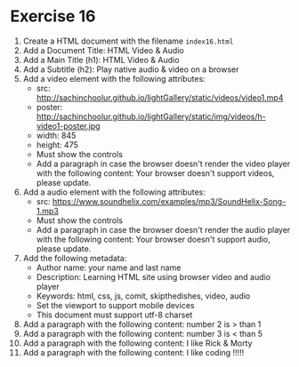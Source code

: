 # Exercise 16

1. Create a HTML document with the filename `index16.html`
1. Add a Document Title: HTML Video & Audio
1. Add a Main Title (h1): HTML Video & Audio
1. Add a Subtitle (h2): Play native audio & video on a browser
1. Add a video element with the following attributes:
    * src: http://sachinchoolur.github.io/lightGallery/static/videos/video1.mp4
    * poster: http://sachinchoolur.github.io/lightGallery/static/img/videos/h-video1-poster.jpg
    * width: 845
    * height: 475
    * Must show the controls
    * Add a paragraph in case the browser doesn't render the video player with the following content: Your browser doesn't support videos, please update.
1. Add a audio element with the following attributes:
    * src: https://www.soundhelix.com/examples/mp3/SoundHelix-Song-1.mp3
    * Must show the controls
    * Add a paragraph in case the browser doesn't render the audio player with the following content: Your browser doesn't support audio, please update.
1. Add the following metadata:
    * Author name: your name and last name
    * Description: Learning HTML site using browser video and audio player
    * Keywords: html, css, js, comit, skipthedishes, video, audio
    * Set the viewport to support mobile devices
    * This document must support utf-8 charset
1. Add a paragraph with the following content: number 2 is > than 1
1. Add a paragraph with the following content: number 3 is < than 5
1. Add a paragraph with the following content: I like Rick & Morty
1. Add a paragraph with the following content: I like            coding          !!!!!